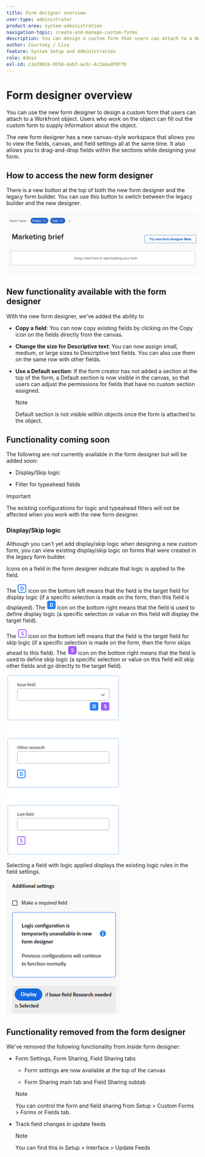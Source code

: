 ```yaml
---
title: Form designer overview
user-type: administrator
product-area: system-administration
navigation-topic: create-and-manage-custom-forms
description: You can design a custom form that users can attach to a Workfront object. Users who work on the object can fill out the custom form to supply information about the object.
author: Courtney / Lisa
feature: System Setup and Administration
role: Admin
exl-id: c2e2901b-0558-4a63-ae3c-4c3a6edf0ff0
---
```

# Form designer overview

You can use the new form designer to design a custom form that users can attach to a Workfront object. Users who work on the object can fill out the custom form to supply information about the object.

The new form designer has a new canvas-style workspace that allows you to view the fields, canvas, and field settings all at the same time. It also allows you to drag-and-drop fields within the sections while designing your form. 

<!-- add screenshot when field settings empty state is ready -->

## How to access the new form designer

There is a new button at the top of both the new form designer and the legacy form builder. You can use this button to switch between the legacy builder and the new designer.

![Switch to new form designer](assets/switch-views.png)

## New functionality available with the form designer

With the new form designer, we've added the ability to 

* **Copy a field**: You can now copy existing fields by clicking on the Copy icon on the fields directly from the canvas. 

* **Change the size for Descriptive text**: You can now assign small, medium, or large sizes to Descriptive text fields. You can also use them on the same row with other fields. 

* **Use a Default section**: If the form creator has not added a section at the top of the form, a Default section is now visible in the canvas, so that users can adjust the permissions for fields that have no custom section assigned. 

    >[!NOTE]
    >
    >Default section is not visible within objects once the form is attached to the object.  

## Functionality coming soon

The following are not currently available in the form designer but will be added soon:

* Display/Skip logic  

* Filter for typeahead fields 

>[!IMPORTANT]
>
>The existing configurations for logic and typeahead filters will not be affected when you work with the new form designer.

### Display/Skip logic

Although you can't yet add display/skip logic when designing a new custom form, you can view existing display/skip logic on forms that were created in the legacy form builder.

Icons on a field in the form designer indicate that logic is applied to the field.

   The ![Display logic for target field](assets/display-logic-bottom-left.png) icon on the bottom left means that the field is the target field for display logic (if a specific selection is made on the form, then this field is displayed). The ![Define display logic icon](assets/display-logic-bottom-right.png) icon on the bottom right means that the field is used to define display logic (a specific selection or value on this field will display the target field).

   The ![Skip logic for target field](assets/skip-logic-bottom-left.png) icon on the bottom left means that the field is the target field for skip logic (if a specific selection is made on the form, then the form skips ahead to this field). The ![Define skip logic icon](assets/skip-logic-bottom-right.png) icon on the bottom right means that the field is used to define skip logic (a specific selection or value on this field will skip other fields and go directly to the target field).

   ![Logic icons](assets/logic-icons-3.png)

Selecting a field with logic applied displays the existing logic rules in the field settings.

   ![Logic rules](assets/form-designer-view-only-logic.png)

## Functionality removed from the form designer

We've removed the following functionality from inside form designer:


* Form Settings, Form Sharing, Field Sharing tabs  

    * Form settings are now available at the top of the canvas

    * Form Sharing main tab and Field Sharing subtab

    >[!NOTE]
    >
    >You can control the form and field sharing from Setup > Custom Forms > Forms or Fields tab.  

* Track field changes in update feeds
    >[!NOTE]
    >
    >You can find this in Setup > Interface > Update Feeds
